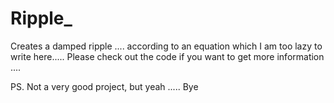 # Ripple_
Creates a damped ripple .... according to an equation which I am too lazy to write here.....
Please check out the code if you want to get more information ....


PS. Not a very good project, but yeah ..... 
Bye
